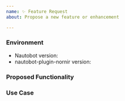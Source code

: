 ```yaml
---
name: ✨ Feature Request
about: Propose a new feature or enhancement

---
```


### Environment
* Nautobot version:  <!-- Example: 1.4.0 -->
* nautobot-plugin-nornir version:  <!-- Example: 0.1.0 -->

<!--
    Describe in detail the new functionality you are proposing.
-->
### Proposed Functionality

<!--
    Convey an example use case for your proposed feature. Write from the
    perspective of a user who would benefit from the proposed
    functionality and describe how.
--->
### Use Case

